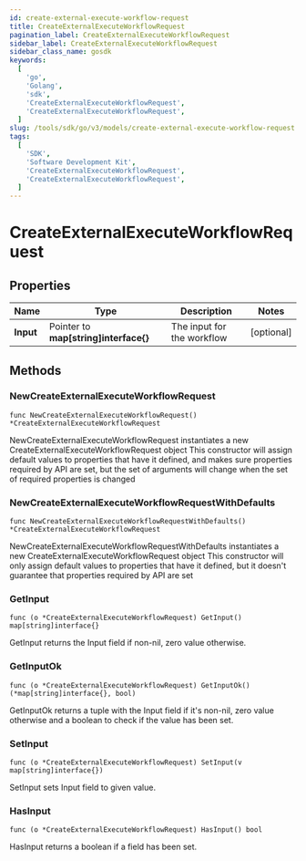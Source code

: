 ```yaml
---
id: create-external-execute-workflow-request
title: CreateExternalExecuteWorkflowRequest
pagination_label: CreateExternalExecuteWorkflowRequest
sidebar_label: CreateExternalExecuteWorkflowRequest
sidebar_class_name: gosdk
keywords:
  [
    'go',
    'Golang',
    'sdk',
    'CreateExternalExecuteWorkflowRequest',
    'CreateExternalExecuteWorkflowRequest',
  ]
slug: /tools/sdk/go/v3/models/create-external-execute-workflow-request
tags:
  [
    'SDK',
    'Software Development Kit',
    'CreateExternalExecuteWorkflowRequest',
    'CreateExternalExecuteWorkflowRequest',
  ]
---
```


# CreateExternalExecuteWorkflowRequest

## Properties

| Name | Type | Description | Notes |
| --- | --- | --- | --- |
| **Input** | Pointer to **map[string]interface{}** | The input for the workflow | [optional] |

## Methods

### NewCreateExternalExecuteWorkflowRequest

`func NewCreateExternalExecuteWorkflowRequest() *CreateExternalExecuteWorkflowRequest`

NewCreateExternalExecuteWorkflowRequest instantiates a new CreateExternalExecuteWorkflowRequest object This constructor will assign default values to properties that have it defined, and makes sure properties required by API are set, but the set of arguments will change when the set of required properties is changed

### NewCreateExternalExecuteWorkflowRequestWithDefaults

`func NewCreateExternalExecuteWorkflowRequestWithDefaults() *CreateExternalExecuteWorkflowRequest`

NewCreateExternalExecuteWorkflowRequestWithDefaults instantiates a new CreateExternalExecuteWorkflowRequest object This constructor will only assign default values to properties that have it defined, but it doesn't guarantee that properties required by API are set

### GetInput

`func (o *CreateExternalExecuteWorkflowRequest) GetInput() map[string]interface{}`

GetInput returns the Input field if non-nil, zero value otherwise.

### GetInputOk

`func (o *CreateExternalExecuteWorkflowRequest) GetInputOk() (*map[string]interface{}, bool)`

GetInputOk returns a tuple with the Input field if it's non-nil, zero value otherwise and a boolean to check if the value has been set.

### SetInput

`func (o *CreateExternalExecuteWorkflowRequest) SetInput(v map[string]interface{})`

SetInput sets Input field to given value.

### HasInput

`func (o *CreateExternalExecuteWorkflowRequest) HasInput() bool`

HasInput returns a boolean if a field has been set.
